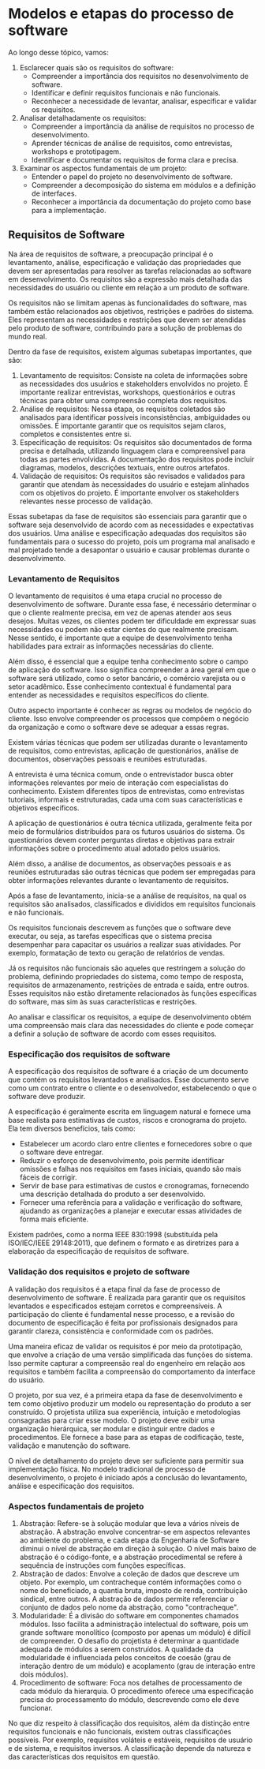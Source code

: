 # Modelos e etapas do processo de software

Ao longo desse tópico, vamos:

1. Esclarecer quais são os requisitos do software:
   * Compreender a importância dos requisitos no desenvolvimento de software.
   * Identificar e definir requisitos funcionais e não funcionais.
   * Reconhecer a necessidade de levantar, analisar, especificar e validar os requisitos.
2. Analisar detalhadamente os requisitos:
   * Compreender a importância da análise de requisitos no processo de desenvolvimento.
   * Aprender técnicas de análise de requisitos, como entrevistas, workshops e prototipagem.
   * Identificar e documentar os requisitos de forma clara e precisa.
3. Examinar os aspectos fundamentais de um projeto:
   * Entender o papel do projeto no desenvolvimento de software.
   * Compreender a decomposição do sistema em módulos e a definição de interfaces.
   * Reconhecer a importância da documentação do projeto como base para a implementação.

## Requisitos de Software

Na área de requisitos de software, a preocupação principal é o levantamento, análise, especificação e validação das propriedades que devem ser apresentadas para resolver as tarefas relacionadas ao software em desenvolvimento. Os requisitos são a expressão mais detalhada das necessidades do usuário ou cliente em relação a um produto de software.

Os requisitos não se limitam apenas às funcionalidades do software, mas também estão relacionados aos objetivos, restrições e padrões do sistema. Eles representam as necessidades e restrições que devem ser atendidas pelo produto de software, contribuindo para a solução de problemas do mundo real.

Dentro da fase de requisitos, existem algumas subetapas importantes, que são:

1. Levantamento de requisitos: Consiste na coleta de informações sobre as necessidades dos usuários e stakeholders envolvidos no projeto. É importante realizar entrevistas, workshops, questionários e outras técnicas para obter uma compreensão completa dos requisitos.
2. Análise de requisitos: Nessa etapa, os requisitos coletados são analisados para identificar possíveis inconsistências, ambiguidades ou omissões. É importante garantir que os requisitos sejam claros, completos e consistentes entre si.
3. Especificação de requisitos: Os requisitos são documentados de forma precisa e detalhada, utilizando linguagem clara e compreensível para todas as partes envolvidas. A documentação dos requisitos pode incluir diagramas, modelos, descrições textuais, entre outros artefatos.
4. Validação de requisitos: Os requisitos são revisados e validados para garantir que atendam às necessidades do usuário e estejam alinhados com os objetivos do projeto. É importante envolver os stakeholders relevantes nesse processo de validação.

Essas subetapas da fase de requisitos são essenciais para garantir que o software seja desenvolvido de acordo com as necessidades e expectativas dos usuários. Uma análise e especificação adequadas dos requisitos são fundamentais para o sucesso do projeto, pois um programa mal analisado e mal projetado tende a desapontar o usuário e causar problemas durante o desenvolvimento.

### Levantamento de Requisitos

O levantamento de requisitos é uma etapa crucial no processo de desenvolvimento de software. Durante essa fase, é necessário determinar o que o cliente realmente precisa, em vez de apenas atender aos seus desejos. Muitas vezes, os clientes podem ter dificuldade em expressar suas necessidades ou podem não estar cientes do que realmente precisam. Nesse sentido, é importante que a equipe de desenvolvimento tenha habilidades para extrair as informações necessárias do cliente.

Além disso, é essencial que a equipe tenha conhecimento sobre o campo de aplicação do software. Isso significa compreender a área geral em que o software será utilizado, como o setor bancário, o comércio varejista ou o setor acadêmico. Esse conhecimento contextual é fundamental para entender as necessidades e requisitos específicos do cliente.

Outro aspecto importante é conhecer as regras ou modelos de negócio do cliente. Isso envolve compreender os processos que compõem o negócio da organização e como o software deve se adequar a essas regras.

Existem várias técnicas que podem ser utilizadas durante o levantamento de requisitos, como entrevistas, aplicação de questionários, análise de documentos, observações pessoais e reuniões estruturadas.

A entrevista é uma técnica comum, onde o entrevistador busca obter informações relevantes por meio de interação com especialistas do conhecimento. Existem diferentes tipos de entrevistas, como entrevistas tutoriais, informais e estruturadas, cada uma com suas características e objetivos específicos.

A aplicação de questionários é outra técnica utilizada, geralmente feita por meio de formulários distribuídos para os futuros usuários do sistema. Os questionários devem conter perguntas diretas e objetivas para extrair informações sobre o procedimento atual adotado pelos usuários.

Além disso, a análise de documentos, as observações pessoais e as reuniões estruturadas são outras técnicas que podem ser empregadas para obter informações relevantes durante o levantamento de requisitos.

Após a fase de levantamento, inicia-se a análise de requisitos, na qual os requisitos são analisados, classificados e divididos em requisitos funcionais e não funcionais.

Os requisitos funcionais descrevem as funções que o software deve executar, ou seja, as tarefas específicas que o sistema precisa desempenhar para capacitar os usuários a realizar suas atividades. Por exemplo, formatação de texto ou geração de relatórios de vendas.

Já os requisitos não funcionais são aqueles que restringem a solução do problema, definindo propriedades do sistema, como tempo de resposta, requisitos de armazenamento, restrições de entrada e saída, entre outros. Esses requisitos não estão diretamente relacionados às funções específicas do software, mas sim às suas características e restrições.

Ao analisar e classificar os requisitos, a equipe de desenvolvimento obtém uma compreensão mais clara das necessidades do cliente e pode começar a definir a solução de software de acordo com esses requisitos.

### Especificação dos requisitos de software

A especificação dos requisitos de software é a criação de um documento que contém os requisitos levantados e analisados. Esse documento serve como um contrato entre o cliente e o desenvolvedor, estabelecendo o que o software deve produzir.

A especificação é geralmente escrita em linguagem natural e fornece uma base realista para estimativas de custos, riscos e cronograma do projeto. Ela tem diversos benefícios, tais como:

* Estabelecer um acordo claro entre clientes e fornecedores sobre o que o software deve entregar.
* Reduzir o esforço de desenvolvimento, pois permite identificar omissões e falhas nos requisitos em fases iniciais, quando são mais fáceis de corrigir.
* Servir de base para estimativas de custos e cronogramas, fornecendo uma descrição detalhada do produto a ser desenvolvido.
* Fornecer uma referência para a validação e verificação do software, ajudando as organizações a planejar e executar essas atividades de forma mais eficiente.

Existem padrões, como a norma IEEE 830:1998 (substituída pela ISO/IEC/IEEE 29148:2011), que definem o formato e as diretrizes para a elaboração da especificação de requisitos de software.

### Validação dos requisitos e projeto de software

A validação dos requisitos é a etapa final da fase de processo de desenvolvimento de software. É realizada para garantir que os requisitos levantados e especificados estejam corretos e compreensíveis. A participação do cliente é fundamental nesse processo, e a revisão do documento de especificação é feita por profissionais designados para garantir clareza, consistência e conformidade com os padrões.

Uma maneira eficaz de validar os requisitos é por meio da prototipação, que envolve a criação de uma versão simplificada das funções do sistema. Isso permite capturar a compreensão real do engenheiro em relação aos requisitos e também facilita a compreensão do comportamento da interface do usuário.

O projeto, por sua vez, é a primeira etapa da fase de desenvolvimento e tem como objetivo produzir um modelo ou representação do produto a ser construído. O projetista utiliza sua experiência, intuição e metodologias consagradas para criar esse modelo. O projeto deve exibir uma organização hierárquica, ser modular e distinguir entre dados e procedimentos. Ele fornece a base para as etapas de codificação, teste, validação e manutenção do software.

O nível de detalhamento do projeto deve ser suficiente para permitir sua implementação física. No modelo tradicional de processo de desenvolvimento, o projeto é iniciado após a conclusão do levantamento, análise e especificação dos requisitos.

### Aspectos fundamentais de projeto

1. Abstração: Refere-se à solução modular que leva a vários níveis de abstração. A abstração envolve concentrar-se em aspectos relevantes ao ambiente do problema, e cada etapa da Engenharia de Software diminui o nível de abstração em direção à solução. O nível mais baixo de abstração é o código-fonte, e a abstração procedimental se refere à sequência de instruções com funções específicas.
2. Abstração de dados: Envolve a coleção de dados que descreve um objeto. Por exemplo, um contracheque contém informações como o nome do beneficiado, a quantia bruta, imposto de renda, contribuição sindical, entre outros. A abstração de dados permite referenciar o conjunto de dados pelo nome da abstração, como "contracheque".
3. Modularidade: É a divisão do software em componentes chamados módulos. Isso facilita a administração intelectual do software, pois um grande software monolítico (composto por apenas um módulo) é difícil de compreender. O desafio do projetista é determinar a quantidade adequada de módulos a serem construídos. A qualidade da modularidade é influenciada pelos conceitos de coesão (grau de interação dentro de um módulo) e acoplamento (grau de interação entre dois módulos).
4. Procedimento de software: Foca nos detalhes de processamento de cada módulo da hierarquia. O procedimento oferece uma especificação precisa do processamento do módulo, descrevendo como ele deve funcionar.

No que diz respeito à classificação dos requisitos, além da distinção entre requisitos funcionais e não funcionais, existem outras classificações possíveis. Por exemplo, requisitos voláteis e estáveis, requisitos de usuário e de sistema, e requisitos inversos. A classificação depende da natureza e das características dos requisitos em questão.
